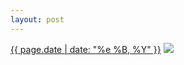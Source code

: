 ```yaml
---
layout: post
---
```


<p>
  <time><a href="/196">{{ page.date | date: "%e %B, %Y" }}</a></time>
  <a href="/196"><img src="{{ site.assets_url }}/196.jpg"/></a>
</p>
